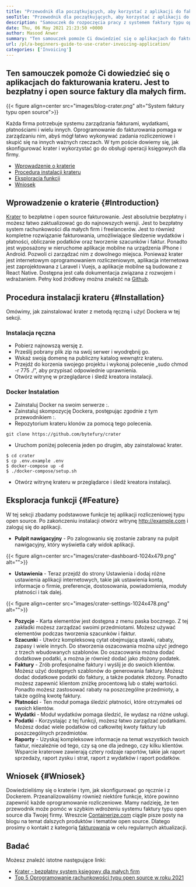 ```yaml
---
title: "Przewodnik dla początkujących, aby korzystać z aplikacji do fakturowania krateru" 
seoTitle: "Przewodnik dla początkujących, aby korzystać z aplikacji do fakturowania krateru" 
description: "Samouczek do rozpoczęcia pracy z systemem faktury typu open source. Niniejsze wytyczne krateru pomagają zapoznać się z podstawowymi pojęciami i funkcjami." 
date: Thu, 06 May 2021 21:23:50 +0000
author: Masood Anwer
summary: "Ten samouczek pomoże Ci dowiedzieć się o aplikacjach do fakturowania krateru. Jest to bezpłatny i open source faktury dla małych firm." 
url: /pl/a-beginners-guide-to-use-crater-invoicing-application/
categories: ['Invoicing']
---
```


## Ten samouczek pomoże Ci dowiedzieć się o aplikacjach do fakturowania krateru. Jest to bezpłatny i open source faktury dla małych firm.

{{< figure align=center src="images/blog-crater.png" alt="System faktury typu open source">}}

Każda firma potrzebuje systemu zarządzania fakturami, wydatkami, płatnościami i wielu innych. Oprogramowanie do fakturowania pomaga w zarządzaniu nim, abyś mógł łatwo wykonywać zadania rozliczeniowe i skupić się na innych ważnych rzeczach. W tym poście dowiemy się, jak skonfigurować krater i wykorzystać go do obsługi operacji księgowych dla firmy.
  * [Wprowadzenie o kraterie][1]
  * [Procedura instalacji krateru][2]
  * [Eksploracja funkcji][3]
  * [Wniosek][4]

## Wprowadzenie o kraterie {#Introduction}

[Krater][5] to bezpłatne i open source fakturowanie. Jest absolutnie bezpłatny i możesz łatwo zaktualizować go do najnowszych wersji. Jest to bezpłatny system rachunkowości dla małych firm i freelancerów. Jest to również kompletne rozwiązanie fakturowania, umożliwiające śledzenie wydatków i płatności, obliczanie podatków oraz tworzenie szacunków i faktur. Ponadto jest wyposażony w nieruchome aplikacje mobilne na urządzenia iPhone i Android. Pozwoli ci zarządzać nim z dowolnego miejsca. Ponieważ krater jest internetowym oprogramowaniem rozliczeniowym, aplikacja internetowa jest zaprojektowana z Laravel i Vuejs, a aplikacje mobilne są budowane z React Native. Dostępna jest cała dokumentacja związana z rozwojem i wdrażaniem. Pełny kod źródłowy można znaleźć na [Github][6].

## Procedura instalacji krateru {#Installation}

Omówimy, jak zainstalować krater z metodą ręczną i użyć Dockera w tej sekcji.

### Instalacja ręczna
  * Pobierz najnowszą wersję z.
  * Prześlij pobrany plik zip na swój serwer i wyodrębnij go.
  * Wskaż swoją domenę na publiczny katalog wewnątrz krateru.
  * Przejdź do korzenia swojego projektu i wykonaj polecenie „sudo chmod -r 775 ./”, aby przypisać odpowiednie uprawnienia.
  * Otwórz witrynę w przeglądarce i śledź kreatora instalacji.

### Docker Instalation
  * Zainstaluj Docker na swoim serwerze :.
  * Zainstaluj skompozycję Dockera, postępując zgodnie z tym przewodnikiem :.
  * Repozytorium krateru klonów za pomocą tego polecenia.
```
git clone https://github.com/bytefury/crater
```
  * Uruchom poniżej polecenia jeden po drugim, aby zainstalować krater.
```
$ cd crater
$ cp .env.example .env
$ docker-compose up -d
$ ./docker-compose/setup.sh
```
  * Otwórz witrynę krateru w przeglądarce i śledź kreatora instalacji.

## Eksploracja funkcji {#Feature}

W tej sekcji zbadamy podstawowe funkcje tej aplikacji rozliczeniowej typu open source. Po zakończeniu instalacji otwórz witrynę http://example.com i zaloguj się do aplikacji.
*  **Pulpit nawigacyjny**  - Po zalogowaniu się zostanie zabrany na pulpit nawigacyjny, który wyświetla cały widok aplikacji.

{{< figure align=center src="images/crater-dashboard-1024x479.png" alt="">}}

*  **Ustawienia**  - Teraz przejdź do strony Ustawienia i dodaj różne ustawienia aplikacji internetowych, takie jak ustawienia konta, informacje o firmie, preferencje, dostosowania, powiadomienia, moduły płatności i tak dalej.

{{< figure align=center src="images/crater-settings-1024x478.png" alt="">}}

*  **Pozycje**  - Karta elementów jest dostępna z menu paska bocznego. Z tej zakładki możesz zarządzać swoimi przedmiotami. Możesz używać elementów podczas tworzenia szacunków i faktur.
*  **Szacunki**  - Utwórz kompleksową cytat obejmującą stawki, rabaty, zapasy i wiele innych. Do stworzenia oszacowania można użyć jednego z trzech wbudowanych szablonów. Do oszacowania można dodać dodatkowe podatki, a można je również dodać jako złożony podatek.
*  **Faktury**  - Zrób profesjonalne faktury i wyślij je do swoich klientów. Możesz użyć dostępnych szablonów do generowania faktury. Możesz dodać dodatkowe podatki do faktury, a także podatek złożony. Ponadto możesz zapewnić klientom zniżkę procentową lub o stałej wartości. Ponadto możesz zastosować rabaty na poszczególne przedmioty, a także ogólną kwotę faktury.
*  **Płatności**  - Ten moduł pomaga śledzić płatności, które otrzymałeś od swoich klientów.
*  **Wydatki**  - Moduł wydatków pomaga śledzić, ile wydasz na różne usługi.
*  **Podatki**  - Korzystając z tej funkcji, możesz łatwo zarządzać podatkami. Możesz dodać wiele podatków od całkowitej kwoty faktury lub poszczególnych przedmiotów.
*  **Raporty**  - Uzyskaj kompleksowe informacje na temat wszystkich twoich faktur, niezależnie od tego, czy są one dla jednego, czy kilku klientów. Wsparcie kraterowe zawierają cztery rodzaje raportów, takie jak raport sprzedaży, raport zysku i strat, raport z wydatków i raport podatków.

## Wniosek {#Wniosek}

Dowiedzieliśmy się o kraterie i tym, jak skonfigurować go ręcznie i z Dockerem. Przeanalizowaliśmy również niektóre funkcje, które powinno zapewnić każde oprogramowanie rozliczeniowe. Mamy nadzieję, że ten przewodnik może pomóc w szybkim wdrożeniu systemu faktury typu open source dla Twojej firmy.
Wreszcie [Containerize.com][7] ciągle pisze posty na blogu na temat dalszych produktów i tematów open source. Dlatego prosimy o kontakt z kategorią [fakturowania][8] w celu regularnych aktualizacji.

## Badać
Możesz znaleźć istotne następujące linki:
  * [Krater - bezpłatny system księgowy dla małych firm][5]
  * [Top 5 Oprogramowanie rachunkowości typu open source w roku 2021][9]



 [1]: #Introduction
 [2]: #Installation
 [3]: #Feature
 [4]: #Conclusion
 [5]: https://products.containerize.com/invoicing/crater/
 [6]: https://github.com/bytefury/crater
 [7]: https://containerize.com
 [8]: https://blog.containerize.com/category/invoicing/
 [9]: https://blog.containerize.com/invoicing/top-5-open-source-accounting-software-in-the-year-2021/
